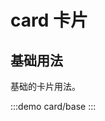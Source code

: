 <!--
 * @Descripttion:
 * @version:
 * @Author: 十三
 * @Date: 2022-10-14 10:23:03
 * @LastEditors: 十三
 * @LastEditTime: 2022-10-22 11:31:23
-->

# card 卡片

## 基础用法

基础的卡片用法。

:::demo
card/base
:::
